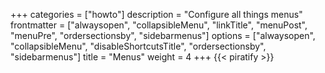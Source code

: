 +++
categories = ["howto"]
description = "Configure all things menus"
frontmatter = ["alwaysopen", "collapsibleMenu", "linkTitle", "menuPost", "menuPre", "ordersectionsby", "sidebarmenus"]
options = ["alwaysopen", "collapsibleMenu", "disableShortcutsTitle", "ordersectionsby",  "sidebarmenus"]
title = "Menus"
weight = 4
+++
{{< piratify >}}
